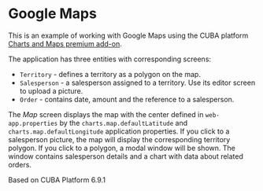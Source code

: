 # Google Maps

This is an example of working with Google Maps using the CUBA platform [Charts and Maps premium add-on](https://www.cuba-platform.com/add-ons).

The application has three entities with corresponding screens:

* `Territory` - defines a territory as a polygon on the map.
* `Salesperson` - a salesperson assigned to a territory. Use its editor screen to upload a picture.
* `Order` - contains date, amount and the reference to a salesperson.

The *Map* screen displays the map with the center defined in `web-app.properties` by the `charts.map.defaultLatitude` and `charts.map.defaultLongitude` application properties. If you click to a salesperson picture, the map will display the corresponding territory polygon. If you click to a polygon, a modal window will be shown. The window contains salesperson details and a chart with data about related orders.

Based on CUBA Platform 6.9.1
